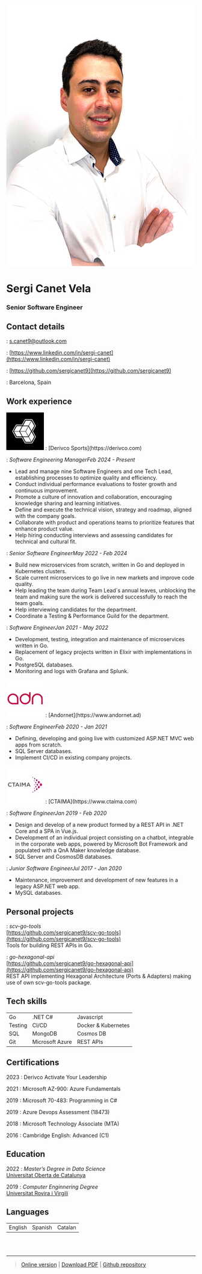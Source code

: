 <img class="profile" src="src/profile.png">

# Sergi Canet Vela
### Senior Software Engineer

Contact details
---------
<span class="fas fa-envelope fa-lg"></span>
:  <a href="mailto:s.canet9@outlook.com">s.canet9@outlook.com</a><br />

<span class="fab fa-linkedin fa-lg"></span>
:  [https://www.linkedin.com/in/sergi-canet](https://www.linkedin.com/in/sergi-canet)<br />

<span class="fab fa-github fa-lg"></span>
:  [https://github.com/sergicanet9](https://github.com/sergicanet9)<br />

<span class="fa fa-map-marker fa-lg"></span>
:  Barcelona, Spain

Work experience
----------
<img class="logo" src="src/derivco.png">
:	[Derivco Sports](https://derivco.com)<br />

:	*Software Engineering Manager*<i class="time">Feb 2024 - Present</i><br />
   - Lead and manage nine Software Engineers and one Tech Lead, establishing processes to optimize quality and efficiency.<br />
   - Conduct individual performance evaluations to foster growth and continuous improvement.<br />
   - Promote a culture of innovation and collaboration, encouraging knowledge sharing and learning initiatives.<br />
   - Define and execute the technical vision, strategy and roadmap, aligned with the company goals.<br />
   - Collaborate with product and operations teams to prioritize features that enhance product value.<br />
   - Help hiring conducting interviews and assessing candidates for technical and cultural fit.<br />

:	*Senior Software Engineer*<i class="time">May 2022 - Feb 2024</i><br />
   - Build new microservices from scratch, written in Go and deployed in Kubernetes clusters.<br />
   - Scale current microservices to go live in new markets and improve code quality.<br />
   - Help leading the team during Team Lead´s annual leaves, unblocking the team and making sure the work is delivered successfully to reach the team goals.<br />
   - Help interviewing candidates for the department.<br />
   - Coordinate a Testing & Performance Guild for the department.<br />

:	*Software Engineer*<i class="time">Jan 2021 - May 2022</i><br />
   - Development, testing, integration and maintenance of microservices written in Go.<br />
   - Replacement of legacy projects written in Elixir with implementations in Go.<br />
   - PostgreSQL databases.<br />
   - Monitoring and logs with Grafana and Splunk.<br />

<img class="logo" src="src/andornet.png">
:	[Andornet](https://www.andornet.ad)<br />

:	*Software Engineer*<i class="time">Feb 2020 - Jan 2021</i><br />
   - Defining, developing and going live with customized ASP.NET MVC web apps from scratch.<br />
   - SQL Server databases.<br />
   - Implement CI/CD in existing company projects.<br />

<img class="logo" src="src/ctaima.png">
:	[CTAIMA](https://www.ctaima.com)

:	*Software Engineer*<i class="time">Jan 2019 - Feb 2020</i><br />
   - Design and develop of a new product formed by a REST API in .NET Core and a SPA in Vue.js.<br />
   - Development of an individual project consisting on a chatbot, integrable in the corporate web apps, powered by Microsoft Bot Framework and populated with a QnA Maker knowledge database.<br />
   - SQL Server and CosmosDB databases.<br />

:	*Junior Software Engineer*<i class="time">Jul 2017 - Jan 2020</i><br />
   - Maintenance, improvement and development of new features in a legacy ASP.NET web app.<br />
   - MySQL databases.<br />
<div class="page-break"></div>

Personal projects
----------
<span></span>
:	*scv-go-tools*<br />
	[https://github.com/sergicanet9/scv-go-tools](https://github.com/sergicanet9/scv-go-tools)<br />
	Tools for building REST APIs in Go.<br />

<span></span>
:	*go-hexagonal-api*<br />
	[https://github.com/sergicanet9/go-hexagonal-api](https://github.com/sergicanet9/go-hexagonal-api)<br />
	REST API implementing Hexagonal Architecture (Ports & Adapters) making use of own scv-go-tools package.<br />

Tech skills
---------
<table border="0">
 <tr>
    <td>Go</td>
    <td>.NET C#</td>
    <td>Javascript</td>
 </tr>
 <tr>
    <td>Testing</td>
    <td>CI/CD</td>
    <td>Docker & Kubernetes</td>
 </tr>
 <tr>
    <td>SQL</td>
    <td>MongoDB</td>
    <td>Cosmos DB</td>
 </tr>
 <tr>
    <td>Git</td>
    <td>Microsoft Azure</td>
    <td>REST APIs</td>
 </tr>
</table>

Certifications
---------
2023
:	Derivco Activate Your Leadership

2021
:	Microsoft AZ-900: Azure Fundamentals

2019
:	Microsoft 70-483: Programming in C#

2019
:	Azure Devops Assessment (18473)

2018
:	Microsoft Technology Associate (MTA)

2016
:	Cambridge English: Advanced (C1)

Education
---------
2022
:	*Master’s Degree in Data Science*<br />
	[Universitat Oberta de Catalunya](https://www.uoc.edu)

2019
:	*Computer Enginnering Degree*<br />
	[Universitat Rovira i Virgili](https://www.urv.cat)

Languages
---------
<table border="0">
 <tr>
    <td>English</td>
    <td>Spanish</td>
    <td>Catalan</td>
 </tr>
</table>

<br />
<br />

------
> [Online version](https://htmlpreview.github.io/?https://github.com/sergicanet9/resume/blob/main/resume-sergi-canet.html) |
[Download PDF](https://raw.githubusercontent.com/sergicanet9/resume/main/resume-sergi-canet.pdf) |
[Github repository](https://github.com/sergicanet9/resume)
